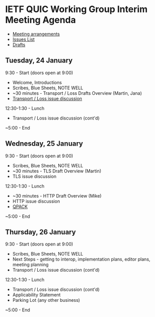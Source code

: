 # IETF QUIC Working Group Interim Meeting Agenda

* [Meeting arrangements](https://github.com/quicwg/wg-materials/blob/master/interim-17-01/arrangements.md)
* [Issues List](https://github.com/quicwg/base-drafts/issues)
* [Drafts](https://github.com/quicwg/base-drafts)

## Tuesday, 24 January

9:30 - Start (doors open at 9:00)

* Welcome, Introductions
* Scribes, Blue Sheets, NOTE WELL
* ~30 minutes - Transport / Loss Drafts Overview (Martin, Jana)
* [Transport / Loss issue discussion](transport-issues.md)

12:30-1:30 - Lunch

* Transport / Loss issue discussion (cont'd)

~5:00 - End


## Wednesday, 25 January

9:30 - Start (doors open at 9:00)

* Scribes, Blue Sheets, NOTE WELL
* ~30 minutes - TLS Draft Overview (Martin)
* TLS issue discussion

12:30-1:30 - Lunch

* ~30 minutes - HTTP Draft Overview (Mike)
* HTTP issue discussion
* [QPACK](https://tools.ietf.org/html/draft-bishop-quic-http-and-qpack-01)

~5:00 - End


## Thursday, 26 January

9:30 - Start (doors open at 9:00)

* Scribes, Blue Sheets, NOTE WELL
* Next Steps - getting to interop, implementation plans, editor plans, meeting planning
* Transport / Loss issue discussion (cont'd)

12:30-1:30 - Lunch

* Transport / Loss issue discussion (cont'd)
* Applicability Statement
* Parking Lot (any other business)

~5:00 - End

